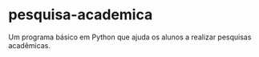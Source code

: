 # pesquisa-academica
Um programa básico em Python que ajuda os alunos a realizar pesquisas acadêmicas. 
